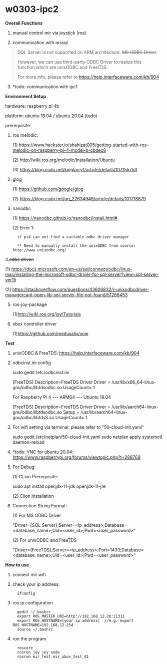 # w0303-ipc2

**Overall Functions**

1. manual control mir via joystick (ros)

2. communication with mssql

> SQL Server is not supported on ARM architecture. ~~MS ODBC Driver~~. 
> 
> However, we can use third-party ODBC Driver to realize this function,which are unixODBC and FreeTDS. 
> 
> For more info, please refer to https://help.interfaceware.com/kb/904

3. *todo: communication with ipc1


**Environment Setup**

hardware: raspberry pi 4b

platform: ubuntu 18.04 / ubuntu 20.04 (todo)

prerequisite:

1. ros melodic:
   
   (1) https://www.hackster.io/shahizat005/getting-started-with-ros-melodic-on-raspberry-pi-4-model-b-cbdec8

   (2) http://wiki.ros.org/melodic/Installation/Ubuntu
   
   (3) https://blog.csdn.net/kinglarry1/article/details/107155753
   
2. glog
   
   (1) https://github.com/google/glog

   (2) https://blog.csdn.net/qq_22634949/article/details/101718879

3. nanodbc

   (1) https://nanodbc.github.io/nanodbc/install.html#
   
   (2) Error 1:
         
         if pi4 can not find a suitable odbc driver manager
         
         ** Need to manually install the unixODBC from source: http://www.unixodbc.org/

4.~~odbc driver:~~
   
   (1) https://docs.microsoft.com/en-us/sql/connect/odbc/linux-mac/installing-the-microsoft-odbc-driver-for-sql-server?view=sql-server-ver15

   (2) https://stackoverflow.com/questions/43606832/r-unixodbcdriver-managercant-open-lib-sql-server-file-not-found/51266453

5. ros-joy-package

   (1)http://wiki.ros.org/joy/Tutorials
   
6. xbox controller driver

   (1)https://github.com/medusalix/xow
   
**Test**

1. unixODBC & FreeTDS: https://help.interfaceware.com/kb/904

2. odbcinst.ini config

      sudo gedit /etc/odbcinst.ini

      [FreeTDS]
      Description=FreeTDS Driver
      Driver = /usr/lib/x86_64-linux-gnu/odbc/libtdsodbc.so
      UsageCount= 1
      
      For Raspberry Pi 4 --- ARM64 --- Ubuntu 18.04
      
      [FreeTDS]
      Description=FreeTDS Driver
      Driver = /usr/lib/aarch64-linux-gnu/odbc/libtdsodbc.so
      Setup = /usr/lib/aarch64-linux-gnu/odbc/libtdsS.so
      UsageCount= 1

3. For wifi setting via terminal: please refer to "50-cloud-init.yaml" 

      sudo gedit /etc/netplan/50-cloud-init.yaml
      sudo netplan apply
      systemctl daemon-reload
      
4. *todo: VNC for ubuntu 20.04: https://www.raspberrypi.org/forums/viewtopic.php?t=288769

5. For Debug:

   (1) CLion Prerequisite: 
   
      sudo apt install openjdk-11-jdk openjdk-11-jre
      
   (2) Clion Installation

6. Connection String Format:

   (1) For MS ODBC Driver
      
      "Driver={SQL Server};Server=<ip_address>;Database=<database_name>;Uid=<user_id>;Pwd=<user_password>"
      
   (2) For unixODBC and FreeTDS
   
      "Driver={FreeTDS};Server=<ip_address>;Port=1433;Database=<database_name>;Uid=<user_id>;Pwd=<user_password>"

**How to use**

1. connect mir wifi
2. check your ip address: 
            
         ifconfig
   
3. ros ip configuration
   
         gedit ~/.bashrc
         export ROS_MASTER_URI=http://192.168.12.20:11311
         export ROS_HOSTNAME=[your ip address]  //e.g. export ROS_HOSTNAME=192.168.12.254
         source ~/.bashrc
4. run the program 

         roscore
         rosrun joy joy_node
         rosrun mir_test mir_xbox_test_01

